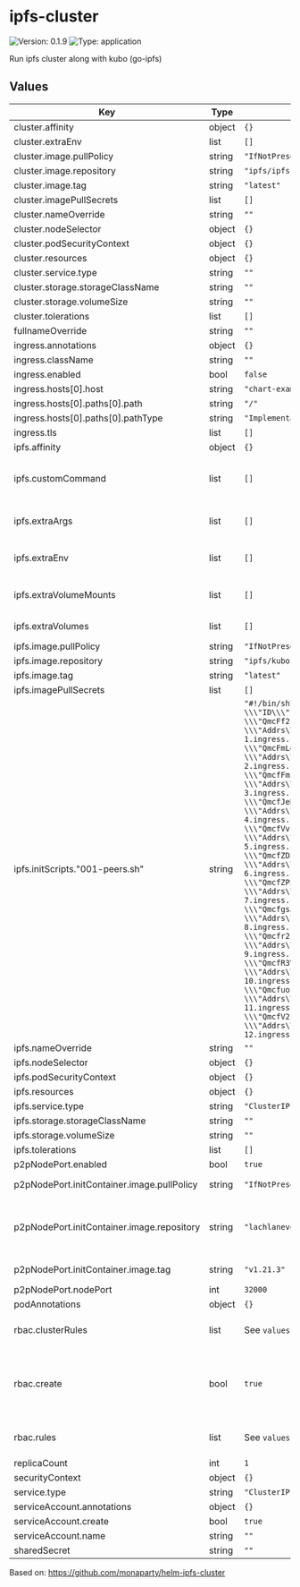 # ipfs-cluster

![Version: 0.1.9](https://img.shields.io/badge/Version-0.1.9-informational?style=flat-square) ![Type: application](https://img.shields.io/badge/Type-application-informational?style=flat-square)

Run ipfs cluster along with kubo (go-ipfs)

## Values

| Key | Type | Default | Description |
|-----|------|---------|-------------|
| cluster.affinity | object | `{}` |  |
| cluster.extraEnv | list | `[]` |  |
| cluster.image.pullPolicy | string | `"IfNotPresent"` |  |
| cluster.image.repository | string | `"ipfs/ipfs-cluster"` |  |
| cluster.image.tag | string | `"latest"` |  |
| cluster.imagePullSecrets | list | `[]` |  |
| cluster.nameOverride | string | `""` |  |
| cluster.nodeSelector | object | `{}` |  |
| cluster.podSecurityContext | object | `{}` |  |
| cluster.resources | object | `{}` |  |
| cluster.service.type | string | `""` |  |
| cluster.storage.storageClassName | string | `""` |  |
| cluster.storage.volumeSize | string | `""` |  |
| cluster.tolerations | list | `[]` |  |
| fullnameOverride | string | `""` |  |
| ingress.annotations | object | `{}` |  |
| ingress.className | string | `""` |  |
| ingress.enabled | bool | `false` |  |
| ingress.hosts[0].host | string | `"chart-example.local"` |  |
| ingress.hosts[0].paths[0].path | string | `"/"` |  |
| ingress.hosts[0].paths[0].pathType | string | `"ImplementationSpecific"` |  |
| ingress.tls | list | `[]` |  |
| ipfs.affinity | object | `{}` |  |
| ipfs.customCommand | list | `[]` | Command replacement for the container |
| ipfs.extraArgs | list | `[]` | Additional args for the container |
| ipfs.extraEnv | list | `[]` | Additional env variables |
| ipfs.extraVolumeMounts | list | `[]` | Additional volume mounts |
| ipfs.extraVolumes | list | `[]` | Additional volumes |
| ipfs.image.pullPolicy | string | `"IfNotPresent"` |  |
| ipfs.image.repository | string | `"ipfs/kubo"` |  |
| ipfs.image.tag | string | `"latest"` |  |
| ipfs.imagePullSecrets | list | `[]` |  |
| ipfs.initScripts."001-peers.sh" | string | `"#!/bin/sh\nset -xe\nipfs config Peering.Peers \"[ { \\\"ID\\\": \\\"QmcFf2FH3CEgTNHeMRGhN7HNHU1EXAxoEk6EFuSyXCsvRE\\\", \\\"Addrs\\\": [ \\\"/dnsaddr/node-1.ingress.cloudflare-ipfs.com\\\" ] }, { \\\"ID\\\": \\\"QmcFmLd5ySfk2WZuJ1mfSWLDjdmHZq7rSAua4GoeSQfs1z\\\", \\\"Addrs\\\": [ \\\"/dnsaddr/node-2.ingress.cloudflare-ipfs.com\\\" ] }, { \\\"ID\\\": \\\"QmcfFmzSDVbwexQ9Au2pt5YEXHK5xajwgaU6PpkbLWerMa\\\", \\\"Addrs\\\": [ \\\"/dnsaddr/node-3.ingress.cloudflare-ipfs.com\\\" ] }, { \\\"ID\\\": \\\"QmcfJeB3Js1FG7T8YaZATEiaHqNKVdQfybYYkbT1knUswx\\\", \\\"Addrs\\\": [ \\\"/dnsaddr/node-4.ingress.cloudflare-ipfs.com\\\" ] }, { \\\"ID\\\": \\\"QmcfVvzK4tMdFmpJjEKDUoqRgP4W9FnmJoziYX5GXJJ8eZ\\\", \\\"Addrs\\\": [ \\\"/dnsaddr/node-5.ingress.cloudflare-ipfs.com\\\" ] }, { \\\"ID\\\": \\\"QmcfZD3VKrUxyP9BbyUnZDpbqDnT7cQ4WjPP8TRLXaoE7G\\\", \\\"Addrs\\\": [ \\\"/dnsaddr/node-6.ingress.cloudflare-ipfs.com\\\" ] }, { \\\"ID\\\": \\\"QmcfZP2LuW4jxviTeG8fi28qjnZScACb8PEgHAc17ZEri3\\\", \\\"Addrs\\\": [ \\\"/dnsaddr/node-7.ingress.cloudflare-ipfs.com\\\" ] }, { \\\"ID\\\": \\\"QmcfgsJsMtx6qJb74akCw1M24X1zFwgGo11h1cuhwQjtJP\\\", \\\"Addrs\\\": [ \\\"/dnsaddr/node-8.ingress.cloudflare-ipfs.com\\\" ] }, { \\\"ID\\\": \\\"Qmcfr2FC7pFzJbTSDfYaSy1J8Uuy8ccGLeLyqJCKJvTHMi\\\", \\\"Addrs\\\": [ \\\"/dnsaddr/node-9.ingress.cloudflare-ipfs.com\\\" ] }, { \\\"ID\\\": \\\"QmcfR3V5YAtHBzxVACWCzXTt26SyEkxdwhGJ6875A8BuWx\\\", \\\"Addrs\\\": [ \\\"/dnsaddr/node-10.ingress.cloudflare-ipfs.com\\\" ] }, { \\\"ID\\\": \\\"Qmcfuo1TM9uUiJp6dTbm915Rf1aTqm3a3dnmCdDQLHgvL5\\\", \\\"Addrs\\\": [ \\\"/dnsaddr/node-11.ingress.cloudflare-ipfs.com\\\" ] }, { \\\"ID\\\": \\\"QmcfV2sg9zaq7UUHVCGuSvT2M2rnLBAPsiE79vVyK3Cuev\\\", \\\"Addrs\\\": [ \\\"/dnsaddr/node-12.ingress.cloudflare-ipfs.com\\\" ] } ]\" --json"` |  |
| ipfs.nameOverride | string | `""` |  |
| ipfs.nodeSelector | object | `{}` |  |
| ipfs.podSecurityContext | object | `{}` |  |
| ipfs.resources | object | `{}` |  |
| ipfs.service.type | string | `"ClusterIP"` |  |
| ipfs.storage.storageClassName | string | `""` |  |
| ipfs.storage.volumeSize | string | `""` |  |
| ipfs.tolerations | list | `[]` |  |
| p2pNodePort.enabled | bool | `true` |  |
| p2pNodePort.initContainer.image.pullPolicy | string | `"IfNotPresent"` | Container pull policy |
| p2pNodePort.initContainer.image.repository | string | `"lachlanevenson/k8s-kubectl"` | Container image to fetch nodeport information |
| p2pNodePort.initContainer.image.tag | string | `"v1.21.3"` | Container tag |
| p2pNodePort.nodePort | int | `32000` |  |
| podAnnotations | object | `{}` |  |
| rbac.clusterRules | list | See `values.yaml` | Required ClusterRole rules |
| rbac.create | bool | `true` | Specifies whether RBAC resources are to be created |
| rbac.rules | list | See `values.yaml` | Required ClusterRole rules |
| replicaCount | int | `1` |  |
| securityContext | object | `{}` |  |
| service.type | string | `"ClusterIP"` |  |
| serviceAccount.annotations | object | `{}` |  |
| serviceAccount.create | bool | `true` |  |
| serviceAccount.name | string | `""` |  |
| sharedSecret | string | `""` |  |

Based on: https://github.com/monaparty/helm-ipfs-cluster

